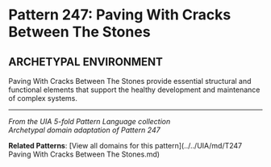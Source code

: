 # Pattern 247: Paving With Cracks Between The Stones

## ARCHETYPAL ENVIRONMENT

Paving With Cracks Between The Stones provide essential structural and functional elements that support the healthy development and maintenance of complex systems.

---

*From the UIA 5-fold Pattern Language collection*  
*Archetypal domain adaptation of Pattern 247*

**Related Patterns**: [View all domains for this pattern](../../UIA/md/T247 Paving With Cracks Between The Stones.md)